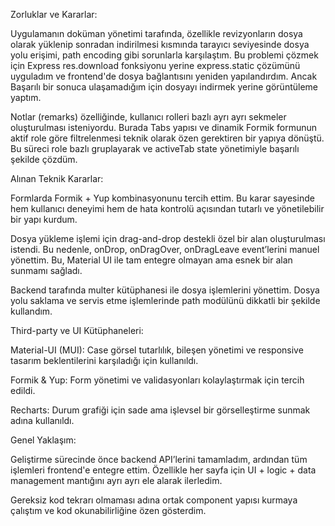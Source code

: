 Zorluklar ve Kararlar:

Uygulamanın doküman yönetimi tarafında, özellikle revizyonların dosya olarak yüklenip sonradan indirilmesi kısmında tarayıcı seviyesinde dosya yolu erişimi, path encoding gibi sorunlarla karşılaştım. Bu problemi çözmek için Express res.download fonksiyonu yerine express.static çözümünü uyguladım ve frontend'de dosya bağlantısını yeniden yapılandırdım. Ancak Başarılı bir sonuca ulaşamadığım için dosyayı indirmek yerine görüntüleme yaptım.

Notlar (remarks) özelliğinde, kullanıcı rolleri bazlı ayrı ayrı sekmeler oluşturulması isteniyordu. Burada Tabs yapısı ve dinamik Formik formunun aktif role göre filtrelenmesi teknik olarak özen gerektiren bir yapıya dönüştü. Bu süreci role bazlı gruplayarak ve activeTab state yönetimiyle başarılı şekilde çözdüm.

Alınan Teknik Kararlar:

Formlarda Formik + Yup kombinasyonunu tercih ettim. Bu karar sayesinde hem kullanıcı deneyimi hem de hata kontrolü açısından tutarlı ve yönetilebilir bir yapı kurdum.

Dosya yükleme işlemi için drag-and-drop destekli özel bir alan oluşturulması istendi. Bu nedenle, onDrop, onDragOver, onDragLeave event’lerini manuel yönettim. Bu, Material UI ile tam entegre olmayan ama esnek bir alan sunmamı sağladı.

Backend tarafında multer kütüphanesi ile dosya işlemlerini yönettim. Dosya yolu saklama ve servis etme işlemlerinde path modülünü dikkatli bir şekilde kullandım.

Third-party ve UI Kütüphaneleri:

Material-UI (MUI): Case görsel tutarlılık, bileşen yönetimi ve responsive tasarım beklentilerini karşıladığı için kullanıldı.

Formik & Yup: Form yönetimi ve validasyonları kolaylaştırmak için tercih edildi.

Recharts: Durum grafiği için sade ama işlevsel bir görselleştirme sunmak adına kullanıldı.

Genel Yaklaşım:

Geliştirme sürecinde önce backend API’lerini tamamladım, ardından tüm işlemleri frontend'e entegre ettim. Özellikle her sayfa için UI + logic + data management mantığını ayrı ayrı ele alarak ilerledim.

Gereksiz kod tekrarı olmaması adına ortak component yapısı kurmaya çalıştım ve kod okunabilirliğine özen gösterdim.